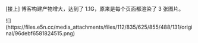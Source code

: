 <p>[接上] 博客构建产物增大，达到了 1.1G，原来是每个页面都渲染了 3 张图片。</p>
![](https://files.e5n.cc/media_attachments/files/112/835/625/855/488/131/original/96debf6581824515.png)